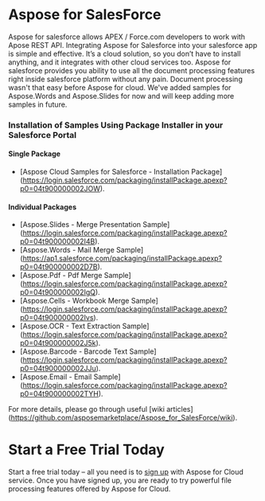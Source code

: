 Aspose for SalesForce
=====================
Aspose for salesforce allows APEX / Force.com developers to work with Apose REST API. Integrating Aspose for Salesforce into your salesforce app is simple and effective. It’s a cloud solution, so you don’t have to install anything, and it integrates with other cloud services too. Aspose for salesforce provides you ability to use all the document processing features right inside salesforce platform without any pain. Document processing wasn't that easy before Aspose for cloud. We've added samples for Aspose.Words and Aspose.Slides for now and will keep adding more samples in future.


### Installation of Samples Using Package Installer in your Salesforce Portal
#### Single Package
* [Aspose Cloud Samples for Salesforce - Installation Package] (https://login.salesforce.com/packaging/installPackage.apexp?p0=04t900000002JOW).

#### Individual Packages
* [Aspose.Slides - Merge Presentation Sample] (https://login.salesforce.com/packaging/installPackage.apexp?p0=04t900000002I4B).
* [Aspose.Words - Mail Merge Sample] (https://ap1.salesforce.com/packaging/installPackage.apexp?p0=04t900000002D7B).
* [Aspose.Pdf - Pdf Merge Sample] (https://login.salesforce.com/packaging/installPackage.apexp?p0=04t900000002IgQ).
* [Aspose.Cells - Workbook Merge Sample] (https://login.salesforce.com/packaging/installPackage.apexp?p0=04t900000002Ivs).
* [Aspose.OCR - Text Extraction Sample] (https://login.salesforce.com/packaging/installPackage.apexp?p0=04t900000002J5k).
* [Aspose.Barcode - Barcode Text Sample] (https://login.salesforce.com/packaging/installPackage.apexp?p0=04t900000002JJu).
* [Aspose.Email - Email Sample] (https://login.salesforce.com/packaging/installPackage.apexp?p0=04t900000002TYH).

For more details, please go through useful [wiki articles] (https://github.com/asposemarketplace/Aspose_for_SalesForce/wiki).

Start a Free Trial Today
=========================

Start a free trial today – all you need is to [sign up](https://cloud.aspose.com/SignUp) with Aspose for Cloud service. Once you have signed up, you are ready to try powerful file processing features offered by Aspose for Cloud.

